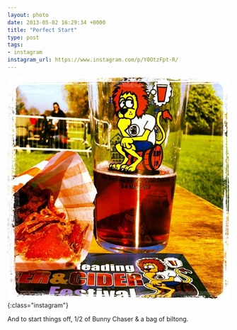 ```yaml
---
layout: photo
date: 2013-05-02 16:29:34 +0000
title: "Perfect Start"
type: post
tags:
- instagram
instagram_url: https://www.instagram.com/p/Y0OtzFpt-R/
---
```


![Instagram - Y0OtzFpt-R](/img/Y0OtzFpt-R.jpg){:class="instagram"}

And to start things off, 1/2 of Bunny Chaser & a bag of biltong.
